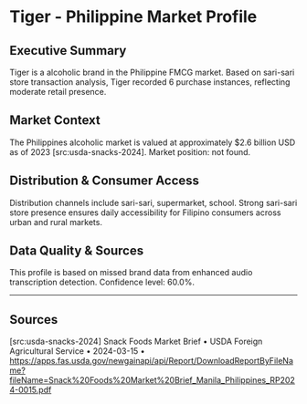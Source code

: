 # Tiger - Philippine Market Profile
## Executive Summary
Tiger is a alcoholic brand in the Philippine FMCG market. Based on sari-sari store transaction analysis, Tiger recorded 6 purchase instances, reflecting moderate retail presence.

## Market Context
The Philippines alcoholic market is valued at approximately $2.6 billion USD as of 2023 [src:usda-snacks-2024]. Market position: not found. 
## Distribution & Consumer Access
Distribution channels include sari-sari, supermarket, school. Strong sari-sari store presence ensures daily accessibility for Filipino consumers across urban and rural markets.

## Data Quality & Sources
This profile is based on missed brand data from enhanced audio transcription detection. Confidence level: 60.0%.

---

## Sources
[src:usda-snacks-2024] Snack Foods Market Brief • USDA Foreign Agricultural Service • 2024-03-15 • https://apps.fas.usda.gov/newgainapi/api/Report/DownloadReportByFileName?fileName=Snack%20Foods%20Market%20Brief_Manila_Philippines_RP2024-0015.pdf
